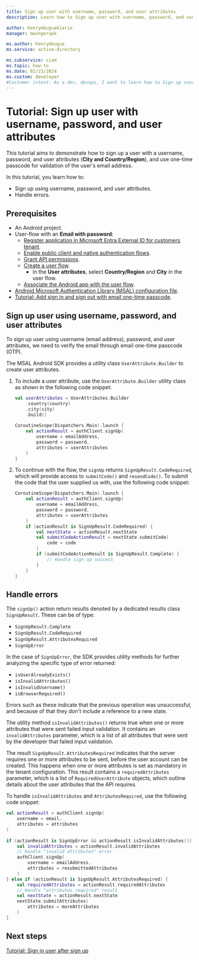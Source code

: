 ```yaml
---
title: Sign up user with username, password, and user attributes
description: Learn how to Sign up user with username, password, and user attributes.

author: henrymbuguakiarie
manager: mwongerapk

ms.author: henrymbugua
ms.service: active-directory

ms.subservice: ciam
ms.topic: how-to
ms.date: 02/23/2024
ms.custom: developer
#Customer intent: As a dev, devops, I want to learn how to Sign up user with username, password and user attributes.
---
```


# Tutorial: Sign up user with username, password, and user attributes  
 
This tutorial aims to demonstrate how to sign up a user with a username, password, and user attributes (**City and Country/Region**), and use one-time passcode for validation of the user's email address.  
 
In this tutorial, you learn how to:  
 
- Sign up using username, password, and user attributes.  
- Handle errors.  
 
## Prerequisites  
 
- An Android project. 
- User-flow with an **Email with password**:  
  - [Register application in Microsoft Entra External ID for customers tenant](how-to-run-sample-android-app.md#register-an-application). 
  - [Enable public client and native authentication flows](how-to-run-sample-android-app.md#enable-public-client-and-native-authentication-flows). 
  - [Grant API permissions](how-to-run-sample-android-app.md#grant-api-permissions). 
  - [Create a user flow](how-to-run-sample-android-app.md#create-a-user-flow). 
    - In the **User attributes**, select **Country/Region** and **City** in the user flow. 
  - [Associate the Android app with the user flow](how-to-run-sample-android-app.md#associate-the--app-with-the-user-flow). 
- [Android Microsoft Authentication Library (MSAL) configuration file](how-to-run-sample-android-app.md#configure-the-sample-android-mobile-application). 
- [Tutorial: Add sign in and sign out with email one-time passcode](tutorial-native-authentication-android-sign-in-sign-out.md). 
 
## Sign up user using username, password, and user attributes  
 
To sign up user using username (email address), password, and user attributes, we need to verify the email through email one-time passcode (OTP).  
 
The MSAL Android SDK provides a utility class `UserAttribute.Builder` to create user attributes.  
 
1. To include a user attribute, use the `UserAttribute.Builder` utility class as shown in the following code snippet:  
 
    ```kotlin 
    val userAttributes = UserAttributes.Builder 
        .country(country) 
        .city(city) 
        .build() 
     
    CoroutineScope(Dispatchers.Main).launch { 
        val actionResult = authClient.signUp( 
            username = emailAddress, 
            password = password, 
            attributes = userAttributes 
        ) 
    } 
    ``` 
 
1. To continue with the flow, the `signUp` returns `SignUpResult.CodeRequired`, which will provide access to `submitCode()` and `resendCode()`. To submit the code that the user supplied us with, use the following code snippet:  
 
    ```kotlin 
    CoroutineScope(Dispatchers.Main).launch { 
        val actionResult = authClient.signUp( 
            username = emailAddress, 
            password = password, 
            attributes = userAttributes 
        ) 
        if (actionResult is SignUpResult.CodeRequired) { 
            val nextState = actionResult.nextState 
            val submitCodeActionResult = nextState.submitCode( 
                code = code 
            ) 
            if (submitCodeActionResult is SignUpResult.Complete) { 
                // Handle sign up success 
            } 
        } 
    } 
    ``` 
 
## Handle errors  
 
The `signUp()` action return results denoted by a dedicated results class `SignUpResult`. These can be of type: 
- `SignUpResult.Complete`
- `SignUpResult.CodeRequired`
- `SignUpResult.AttributesRequired`
- `SignUpError`

In the case of `SignUpError`, the SDK provides utility methods  for further analyzing the specific type of error returned: 
- `isUserAlreadyExists()`
- `isInvalidAttributes()`
- `isInvalidUsername()`
- `isBrowserRequired()`

Errors such as these indicate that the previous operation was unsuccessful, and because of that they don't include a reference to a new state. 
 
The utility method `isInvalidAttributes()` returns true when one or more attributes that were sent failed input validation. It contains an `invalidAttributes` parameter, which is a list of all attributes that were sent by the developer that failed input validation.  
 
The result `SignUpResult.AttributesRequired` indicates that the server requires one or more attributes to be sent, before the user account can be created. This happens when one or more attributes is set as mandatory in the tenant configuration. This result contains a `requiredAttributes` parameter, which is a list of `RequiredUserAttribute` objects, which outline details about the user attributes that the API requires.  
 
To handle `isInvalidAttributes` and `AttributesRequired`, use the following code snippet:  
 
```kotlin 
val actionResult = authClient.signUp( 
    username = email, 
    attributes = attributes 
) 
 
if (actionResult is SignUpError && actionResult.isInvalidAttributes()) {
    val invalidAttributes = actionResult.invalidAttributes 
    // Handle "invalid attributes" error 
    authClient.signUp( 
        username = emailAddress, 
        attributes = resubmittedAttributes 
    ) 
} else if (actionResult is SignUpResult.AttributesRequired) { 
    val requiredAttributes = actionResult.requiredAttributes 
    // Handle "attributes required" result 
    val nextState = actionResult.nextState 
    nextState.submitAttributes( 
        attributes = moreAttributes 
    ) 
} 
``` 
  
## Next steps  
  
[Tutorial: Sign in user after sign up](tutorial-native-authentication-android-sign-in-after-sign-up.md) 
